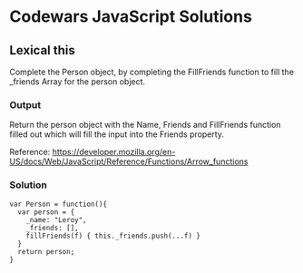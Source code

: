 # Codewars JavaScript Solutions

## Lexical this

Complete the Person object, by completing the FillFriends function to fill the \_friends Array for the person object.

### Output

Return the person object with the Name, Friends and FillFriends function filled out which will fill the input into the Friends property.

Reference: https://developer.mozilla.org/en-US/docs/Web/JavaScript/Reference/Functions/Arrow_functions

### Solution

```
var Person = function(){
  var person = {
    _name: "Leroy",
    _friends: [],
    fillFriends(f) { this._friends.push(...f) }
  }
  return person;
}
```

